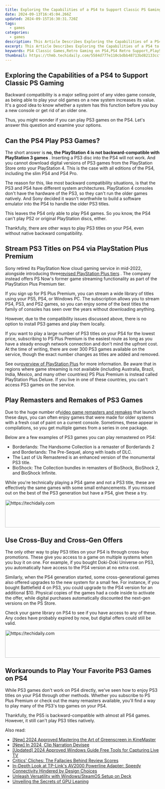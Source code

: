 ```yaml
---
title: Exploring the Capabilities of a PS4 to Support Classic PS Gaming
date: 2024-09-13T16:45:04.266Z
updated: 2024-09-15T16:30:31.720Z
tags:
  - games
categories:
  - games
description: This Article Describes Exploring the Capabilities of a PS4 to Support Classic PS Gaming
excerpt: This Article Describes Exploring the Capabilities of a PS4 to Support Classic PS Gaming
keywords: PS4 Classic Games,Retro Gaming on PS4,PS4 Retro Support,PlayStation PS4 Classics,PS4 Vintage Gameplay,Classic PS4 Experience,Old-School PS4 Gaming
thumbnail: https://thmb.techidaily.com/5584d777e110cbdbb48713bd82133ccfd2417ed4baa291781cd47c73ffc42e1f.jpeg
---
```


## Exploring the Capabilities of a PS4 to Support Classic PS Gaming

 Backward compatibility is a major selling point of any video game console, as being able to play your old games on a new system increases its value. It's a good idea to know whether a system has this function before you buy a new console or get rid of an older one.

 Thus, you might wonder if you can play PS3 games on the PS4\. Let's answer this question and examine your options.

## Can the PS4 Play PS3 Games?

 The short answer is **no, the PlayStation 4 is not backward-compatible with PlayStation 3 games** . Inserting a PS3 disc into the PS4 will not work. And you cannot download digital versions of PS3 games from the PlayStation Store onto your PlayStation 4\. This is the case with all editions of the PS4, including the slim PS4 and PS4 Pro.

 The reason for this, like most backward compatibility situations, is that the PS3 and PS4 have different system architectures. PlayStation 4 consoles don't have the hardware of the PS3, so they can't run the older games natively. And Sony decided it wasn't worthwhile to build a software emulator into the PS4 to handle the older PS3 titles.

 This leaves the PS4 only able to play PS4 games. So you know, the PS4 can't play PS2 or original PlayStation discs, either.

 Thankfully, there are other ways to play PS3 titles on your PS4, even without native backward compatibility.

## Stream PS3 Titles on PS4 via PlayStation Plus Premium

 Sony retired its PlayStation Now cloud gaming service in mid-2022, alongside introducing three[revised PlayStation Plus tiers](https://www.makeuseof.com/playstation-plus-essential-vs-extra-vs-premium/) . The company instead offers PS Now's former game streaming functionality as part of the PlayStation Plus Premium tier.

 If you sign up for PS Plus Premium, you can stream a wide library of titles using your PS5, PS4, or Windows PC. The subscription allows you to stream PS4, PS3, and PS2 games, so you can enjoy some of the best titles the family of consoles has seen over the years without downloading anything.

 However, due to the compatibility issues discussed above, there is no option to install PS3 games and play them locally.

 If you want to play a large number of PS3 titles on your PS4 for the lowest price, subscribing to PS Plus Premium is the easiest route as long as you have a steady enough network connection and don't mind the upfront cost. At the time of writing, there are over 300 PS3 games available on the service, though the exact number changes as titles are added and removed.

 See our[overview of PlayStation Plus](https://www.makeuseof.com/what-is-playstation-plus/) for more information. Be aware that in regions where game streaming is not available (including Australia, Brazil, India, Mexico, and many other countries) PS Plus Premium is instead called PlayStation Plus Deluxe. If you live in one of these countries, you can't access PS3 games on the service.

## Play Remasters and Remakes of PS3 Games

 Due to the huge number of[video game remasters and remakes](https://www.makeuseof.com/video-game-ports-remakes-remasters-reboots/) that launch these days, you can often enjoy games that were made for older systems with a fresh coat of paint on a current console. Sometimes, these appear in compilations, so you get multiple games from a series in one package.

Below are a few examples of PS3 games you can play remastered on PS4:

* Borderlands: The Handsome Collection is a remaster of Borderlands 2 and Borderlands: The Pre-Sequel, along with loads of DLC.
* The Last of Us Remastered is an enhanced version of the monumental PS3 title.
* BioShock: The Collection bundles in remasters of BioShock, BioShock 2, and BioShock Infinite. ​​​​​​

 While you're technically playing a PS4 game and not a PS3 title, these are effectively the same games with some small enhancements. If you missed out on the best of the PS3 generation but have a PS4, give these a try.

<!-- affiliate ads begin -->
<a href="https://appsumo.8odi.net/c/5597632/2118320/7443" target="_top" id="2118320">
  <img src="//a.impactradius-go.com/display-ad/7443-2118320" border="0" alt="https://techidaily.com" width="728" height="90"/>
</a>
<img height="0" width="0" src="https://appsumo.8odi.net/i/5597632/2118320/7443" style="position:absolute;visibility:hidden;" border="0" />
<!-- affiliate ads end -->

## Use Cross-Buy and Cross-Gen Offers

 The only other way to play PS3 titles on your PS4 is through cross-buy promotions. These give you access to a game on multiple systems when you buy it on one. For example, if you bought Doki-Doki Universe on PS3, you automatically have access to the PS4 version at no extra cost.

 Similarly, when the PS4 generation started, some cross-generational games also offered upgrades to the new system for a small fee. For instance, if you bought Battlefield 4 on PS3, you could upgrade to the PS4 version for an additional $10\. Physical copies of the games had a code inside to activate the offer, while digital purchases automatically discounted the next-gen versions on the PS Store.

 Check your game library on PS4 to see if you have access to any of these. Any codes have probably expired by now, but digital offers could still be valid.

<!-- affiliate ads begin -->
<a href="https://ephamedtechinc.pxf.io/c/5597632/2137204/26400" target="_top" id="2137204">
  <img src="//a.impactradius-go.com/display-ad/26400-2137204" border="0" alt="https://techidaily.com" width="728" height="90"/>
</a>
<img height="0" width="0" src="https://ephamedtechinc.pxf.io/i/5597632/2137204/26400" style="position:absolute;visibility:hidden;" border="0" />
<!-- affiliate ads end -->

## Workarounds to Play Your Favorite PS3 Games on PS4

 While PS3 games don't work on PS4 directly, we've seen how to enjoy PS3 titles on your PS4 through other methods. Whether you subscribe to PS Plus Premium or check out the many remasters available, you'll find a way to play many of the PS3's top games on your PS4.

 Thankfully, the PS5 is backward-compatible with almost all PS4 games. However, it still can't play PS3 titles natively.

<ins class="adsbygoogle"
     style="display:block"
     data-ad-format="autorelaxed"
     data-ad-client="ca-pub-7571918770474297"
     data-ad-slot="1223367746"></ins>

<ins class="adsbygoogle"
     style="display:block"
     data-ad-client="ca-pub-7571918770474297"
     data-ad-slot="8358498916"
     data-ad-format="auto"
     data-full-width-responsive="true"></ins>

<span class="atpl-alsoreadstyle">Also read:</span>
<div><ul>
<li><a href="https://fox-helps.techidaily.com/new-2024-approved-mastering-the-art-of-greenscreen-in-kinemaster/"><u>[New] 2024 Approved Mastering the Art of Greenscreen in KineMaster</u></a></li>
<li><a href="https://facebook-video-footage.techidaily.com/new-in-2024-clip-narration-devisee/"><u>[New] In 2024, Clip Narration Devisee</u></a></li>
<li><a href="https://screen-recording.techidaily.com/updated-2024-approved-windows-guide-free-tools-for-capturing-live-tv/"><u>[Updated] 2024 Approved Windows Guide Free Tools for Capturing Live TV</u></a></li>
<li><a href="https://games-able.techidaily.com/critics-cliches-the-fallacies-behind-review-scores/"><u>Critics' Cliches: The Fallacies Behind Review Scores</u></a></li>
<li><a href="https://buynow-tips.techidaily.com/in-depth-look-at-tp-links-av2000-powerline-adapter-speedy-connectivity-hindered-by-design-choices/"><u>In-Depth Look at TP-Link's AV2000 Powerline Adapter: Speedy Connectivity Hindered by Design Choices</u></a></li>
<li><a href="https://games-able.techidaily.com/unleash-versatility-with-windowssteamos-setup-on-deck/"><u>Unleash Versatility with Windows/SteamOS Setup on Deck</u></a></li>
<li><a href="https://games-able.techidaily.com/unveiling-the-secrets-of-gpu-leaning/"><u>Unveiling the Secrets of GPU Leaning</u></a></li>
</ul></div>


